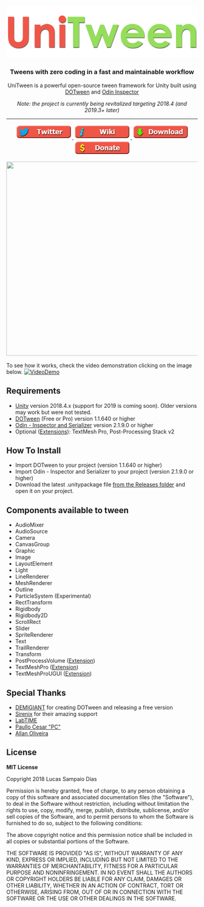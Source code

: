 <p align="center">
    <img src="/Images/Logo.png" alt="UniTween">
</p>
<h3 align="center" style="text-align:center;">
  Tweens with zero coding in a fast and maintainable workflow
</h3>
<p align="center">
		UniTween is a powerful open-source tween framework for Unity built using <a href="https://assetstore.unity.com/packages/tools/animation/dotween-hotween-v2-27676">DOTween</a> and <a href="https://assetstore.unity.com/packages/tools/utilities/odin-inspector-and-serializer-89041">Odin Inspector</a>
	
<p align="center"><i>Note: the project is currently being revitalized targeting 2018.4 (and 2019.3+ later)</i></p>

<hr>

<p align="center">	
	<a href="https://twitter.com/unitween_unity">
		<img src="/Images/BtnTwitter.png" alt="Twitter">
	</a>
  <a href="https://github.com/sampaiodias/UniTween/wiki">
		<img src="/Images/BtnWiki.png" alt="Wiki">
	</a>	
	<a href="https://github.com/sampaiodias/UniTween/tree/master/Releases">
		<img src="/Images/BtnDownload.png" alt="Download">
	</a>
	<a href="https://github.com/sampaiodias/UniTween/wiki/Donate">
		<img src="/Images/BtnDonate.png" alt="Donate">
	</a>	
</p>

<img src="https://github.com/sampaiodias/UniTween/blob/master/Images/0.5.0%20Demo.gif?raw=true" width="870" height="510" />

To see how it works, check the video demonstration clicking on the image below.
[![VideoDemo](https://i.imgur.com/o5mHYgK.png)](https://g.redditmedia.com/9AE7zanHgRsB0xVy-1Dnh-9ooWvVQpSXYLhBk0luxOk.gif?fm=mp4&mp4-fragmented=false&s=14bf19bb2ad19f0c9c380e0abc10aeac)

## Requirements
* [Unity](https://unity3d.com/get-unity/download/archive) version 2018.4.x (support for 2019 is coming soon). Older versions may work but were not tested.
* [DOTween](https://assetstore.unity.com/packages/tools/animation/dotween-hotween-v2-27676) (Free or Pro) version 1.1.640 or higher
* [Odin - Inspector and Serializer](https://assetstore.unity.com/packages/tools/utilities/odin-inspector-and-serializer-89041) version 2.1.9.0 or higher
* Optional ([Extensions](https://github.com/sampaiodias/UniTween/wiki/Extensions)): TextMesh Pro, Post-Processing Stack v2

## How To Install
* Import DOTween to your project (version 1.1.640 or higher)
* Import Odin - Inspector and Serializer to your project (version 2.1.9.0 or higher)
* Download the latest .unitypackage file [from the Releases folder](https://github.com/sampaiodias/UniTween/tree/master/Releases) and open it on your project.

## Components available to tween
* AudioMixer
* AudioSource
* Camera
* CanvasGroup
* Graphic
* Image
* LayoutElement
* Light
* LineRenderer
* MeshRenderer
* Outline
* ParticleSystem (Experimental)
* RectTransform
* Rigidbody
* Rigidbody2D
* ScrollRect
* Slider
* SpriteRenderer
* Text
* TrailRenderer
* Transform
* PostProcessVolume ([Extension](https://github.com/sampaiodias/UniTween/wiki/Extensions))
* TextMeshPro ([Extension](https://github.com/sampaiodias/UniTween/wiki/Extensions))
* TextMeshProUGUI ([Extension](https://github.com/sampaiodias/UniTween/wiki/Extensions))

## Special Thanks
* [DEMIGIANT](http://demigiant.com/) for creating DOTween and releasing a free version
* [Sirenix](http://sirenix.net) for their amazing support
* [LabTIME](http://www.labtime.ufg.br/)
* [Paullo Cesar "PC"](https://github.com/paullocesarpc)
* [Allan Oliveira](https://github.com/allanolivei)

## License

**MIT License**

Copyright 2018 Lucas Sampaio Dias

Permission is hereby granted, free of charge, to any person obtaining a copy of this software and associated documentation files (the "Software"), to deal in the Software without restriction, including without limitation the rights to use, copy, modify, merge, publish, distribute, sublicense, and/or sell copies of the Software, and to permit persons to whom the Software is furnished to do so, subject to the following conditions:

The above copyright notice and this permission notice shall be included in all copies or substantial portions of the Software.

THE SOFTWARE IS PROVIDED "AS IS", WITHOUT WARRANTY OF ANY KIND, EXPRESS OR IMPLIED, INCLUDING BUT NOT LIMITED TO THE WARRANTIES OF MERCHANTABILITY, FITNESS FOR A PARTICULAR PURPOSE AND NONINFRINGEMENT. IN NO EVENT SHALL THE AUTHORS OR COPYRIGHT HOLDERS BE LIABLE FOR ANY CLAIM, DAMAGES OR OTHER LIABILITY, WHETHER IN AN ACTION OF CONTRACT, TORT OR OTHERWISE, ARISING FROM, OUT OF OR IN CONNECTION WITH THE SOFTWARE OR THE USE OR OTHER DEALINGS IN THE SOFTWARE.
